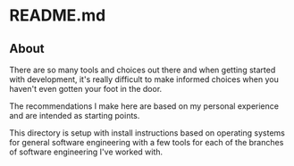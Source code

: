 # README.md

## About

There are so many tools and choices out there and when getting started with
development, it's really difficult to make informed choices when you haven't
even gotten your foot in the door.

The recommendations I make here are based on my personal experience and are 
intended as starting points.

This directory is setup with install instructions based on operating systems
for general software engineering with a few tools for each of the branches of 
software engineering I've worked with.